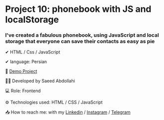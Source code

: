 # Project 10: phonebook with JS and localStorage

### I've created a fabulous phonebook, using JavaScript and local storage that everyone can save their contacts as easy as pie

✔ HTML / Css / JavaScript

✔ language: Persian






🔗 [Demo Project](https://saeeddev-ir.github.io/portfolio-dark-light-theme/)

👨‍💻 Developed by Saeed Abdollahi

💻 Role: Frontend

⚙ Technologies used: HTML / CSS / JavaScript

📥 How to reach me: with my [Linkedin](https://www.linkedin.com/in/saeeddev-ir) / [Instagram](https://instagram.com/saeeddev_ir) / [Telegram](https://t.me/saeeddev_ir)

